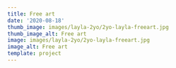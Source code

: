 ```yaml
--- 
title: Free art
date: '2020-08-18'
thumb_image: images/layla-2yo/2yo-layla-freeart.jpg
thumb_image_alt: Free art
image: images/layla-2yo/2yo-layla-freeart.jpg
image_alt: Free art
template: project
---
```


